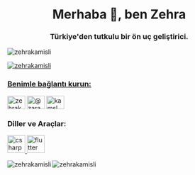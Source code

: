<!--
**zehrakamisli/ZehraKamisli** is a ✨ _special_ ✨ repository because its `README.md` (this file) appears on your GitHub profile.

Here are some ideas to get you started:

- 🔭 I’m currently working on ...
- 🌱 I’m currently learning ...
- 👯 I’m looking to collaborate on ...
- 🤔 I’m looking for help with ...
- 💬 Ask me about ...
- 📫 How to reach me: ...
- 😄 Pronouns: ...
- ⚡ Fun fact: ...
-->

<h1 align="center">Merhaba 👋, ben Zehra</h1>
<h3 align="center">Türkiye'den tutkulu bir ön uç geliştirici.</h3>

<p align="left"> <img src= "https://komarev.com/ghpvc/?username=zehrakamisli&label=Profile%20views&color=0e75b6&style=flat" alt="zehrakamisli" /> </p>

<p align="left"> <a href="https: //github.com/ryo-ma/github-profile-trophy"><img src="https://github-profile-trophy.vercel.app/?username=zehrakamisli" alt="zehrakamisli" /></ a> </p>

<h3 align="left">Benimle bağlantı kurun:</h3>
<p align="left">
<a href="https://linkedin.com/in/zehrakamisli" target="boş"><img align="center" src="https://raw.githubusercontent.com/rahuldkjain/github-profile-readme-generator/master/src/images/icons/Social/linked-in-alt.svg " alt="zehrakamisli" height="30" width="40" /></a>
<a href="https://instagram.com/@zara.kamisli" target="boş"><img align="center" src="https://raw.githubusercontent.com/rahuldkjain/github-profile- benioku-jeneratör/master/src/images/icons/Social/instagram.svg" alt="@zara.kamisli" height="30" width="40" /></a>
<a href="https:/ /www.hackerrank.com/kamsl_zehra97" target="boş"><img align="center" src="https://raw.githubusercontent.com/rahuldkjain/github-profile-readme-generator/master/src/images /icons/Social/hackerrank.svg" alt="kamsl_zehra97" height="30" width="40" /></a>
</p>

<h3 align="left">Diller ve Araçlar:</h3>
<p align="left"> <a href="https://www.w3schools.com/cs/" target="_blank" rel="noreferrer"> <img src="https://raw.githubusercontent. com/devicons/devicon/master/icons/csharp/csharp-original.svg" alt="csharp" width="40" height="40"/> </a> <a href="https://flutter. dev" target="_blank" rel="noreferrer"> <img src="https://www.vectorlogo.zone/logos/flutterio/flutterio-icon.svg" alt="flutter" width="40" height= "40"/> </a> </p>

<p><img align="left" src="https://github-readme-stats.vercel.app/api/top-langs?username=zehrakamisli&show_icons= doğru&locale=tr&layout=compact" alt="zehrakamisli" /></p>

<p> <img align="center" src="https://github-readme-stats.vercel.app/api?username= zehrakamisli&show_icons=true&locale=tr" alt="zehrakamisli" /></p>

